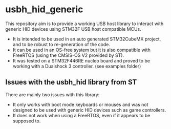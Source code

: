 # usbh_hid_generic

This repository aim is to provide a working USB host library to interact with generic HID devices using STM32F USB host compatible MCUs.
* It is intended to be used in an auto generated STM32CubeMX project, and to be robust to re-generation of the code.
* It can be used in an OS-free system but it is also compatible with FreeRTOS (using the CMSIS-OS V2 provided by ST). 
* It was tested on a STM32F446RE nucleo board and proved to be working with a Dualshock 3 controller. (see examples folder)

## Issues with the usbh_hid library from ST

There are mainly two issues with this library:
* It only works with boot mode keyboards or mouses and was not designed to be used with generic HID devices such as game controllers.
* It does not work when using a FreeRTOS, even if it appears to be supposed to.

## 
